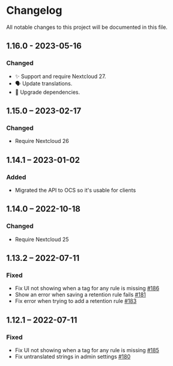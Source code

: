 # Changelog
All notable changes to this project will be documented in this file.

## 1.16.0 - 2023-05-16
### Changed

- ✨ Support and require Nextcloud 27.
- 🗣️ Update translations.
- 🔌 Upgrade dependencies.

## 1.15.0 – 2023-02-17
### Changed
- Require Nextcloud 26

## 1.14.1 – 2023-01-02
### Added
- Migrated the API to OCS so it's usable for clients

## 1.14.0 – 2022-10-18
### Changed
- Require Nextcloud 25

## 1.13.2 – 2022-07-11
### Fixed
- Fix UI not showing when a tag for any rule is missing
  [#186](https://github.com/nextcloud/files_retention/pull/186)
- Show an error when saving a retention rule fails
  [#181](https://github.com/nextcloud/files_retention/pull/181)
- Fix error when trying to add a retention rule
  [#183](https://github.com/nextcloud/files_retention/pull/183)

## 1.12.1 – 2022-07-11
### Fixed
- Fix UI not showing when a tag for any rule is missing
  [#185](https://github.com/nextcloud/files_retention/pull/185)
- Fix untranslated strings in admin settings
  [#180](https://github.com/nextcloud/files_retention/pull/180)

